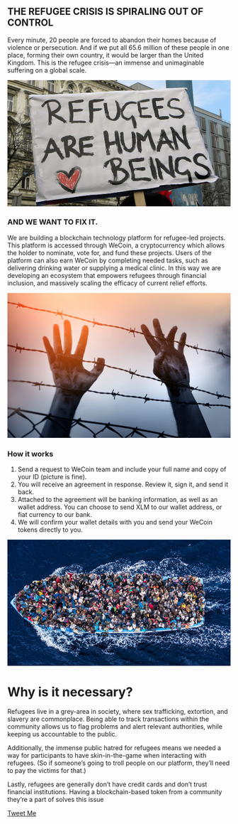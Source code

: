
## THE REFUGEE CRISIS IS SPIRALING OUT OF CONTROL
Every minute, 20 people are forced to abandon their homes because of violence or persecution. And if we put all 65.6 million of these people in one place, forming their own country, it would be larger than the United Kingdom. This is the refugee crisis—an immense and unimaginable suffering on a global scale.

![alt text](/r3.png)

### AND WE WANT TO FIX IT.
We are building a blockchain technology platform for refugee-led projects. This platform is accessed through WeCoin, a cryptocurrency which allows the holder to nominate, vote for, and fund these projects. Users of the platform can also earn WeCoin by completing needed tasks, such as delivering drinking water or supplying a medical clinic. In this way we are developing an ecosystem that empowers refugees through financial inclusion, and massively scaling the efficacy of current relief efforts.

![alt text](/r1.jpg)

### How it works 
1. Send a request to WeCoin team and include your full name and copy of your ID (picture is fine).
1. You will receive an agreement in response. Review it, sign it, and send it back.
1. Attached to the agreement will be banking information, as well as an wallet address. You can choose to send XLM to our wallet address, or fiat currency to our bank.
1. We will confirm your wallet details with you and send your WeCoin tokens directly to you.

![alt text](/r2.jpg)

# Why is it necessary?
Refugees live in a grey-area in society, where sex trafficking, extortion, and slavery are commonplace. Being able to track transactions within the community allows us to flag problems and alert relevant authorities, while keeping us accountable to the public.

Additionally, the immense public hatred for refugees means we needed a way for participants to have skin-in-the-game when interacting with refugees. (So if someone’s going to troll people on our platform, they’ll need to pay the victims for that.)

Lastly, refugees are generally don’t have credit cards and don’t trust financial institutions. Having a blockchain-based token from a community they’re a part of solves this issue

[Tweet Me](https://twitter.com/SriKolagani) 
